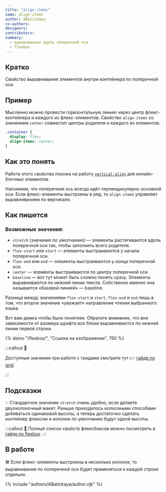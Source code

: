 ```yaml
---
title: "align-items"
name: align-items
author: ABatickaya
co-authors:
designers:
contributors:
summary:
  - выравнивание вдоль поперечной оси
  - flexbox
---
```


## Кратко

Свойство выравнивания элементов внутри контейнера по поперечной оси.

## Пример

Мысленно можно провести горизонтальную линию через центр флекс-контейнера и каждого из флекс-элементов. Свойство `align-items` со значением `center` совместит центры родителя и каждого из элементов.

```css
.container {
  display: flex;
  align-items: center;
}
```

## Как это понять

Работа этого свойства похожа на работу [`vertical-align`](/css/doka/vertical-align/) для инлайн-блочных элементов.

Напомним, что поперечная ось всегда идёт перпендикулярно основной оси. Если флекс-элементы выстроены в ряд, то `align-items` управляет выравниванием по вертикали.

## Как пишется

### Возможные значения:

- `stretch` (значение по умолчанию) — элементы растягиваются вдоль поперечной оси так, чтобы заполнить всего родителя.
- `flex-start` или `start` — элементы выстраиваются у начала поперечной оси.
- `flex-end` или `end` — элементы выстраиваются у конца поперечной оси.
- `center` — элементы выстраиваются по центру поперечной оси.
- `baseline` — вот тут может быть сложно понять сразу. Элементы выравниваются по нижней линии текста. Собственно именно она называется «базовой линией» — baseline.

Разница между значениями `flex-start` и `start`, `flex-end` и `end` лишь в том, что второе значение «уважает» направление чтения выбранного языка.

Вот вам демка чтобы было понятнее. Обратите внимание, что вне зависимости от размера шрифта все блоки выравниваются по нижней линии первой строки.

{% demo "/flexbox/", "Ссылка на изображении", 750 %}

:::callout 🥸

Доступные значения при работе с гридами смотрите тут 👉 [гайде по grid](/css/long/grid-guide/).

:::

## Подсказки

💡 Стандартное значение `stretch` очень удобно, если делаете двухколоночный макет. Раньше приходилось колхозными способами добиваться одинаковой высоты, а теперь достаточно сделать контейнер флексом и колонки по умолчанию будут одной высоты.

:::callout 📝
Полный список свойств флексбоксов можно посмотреть в [гайде по flexbox](/css/long/flexbox-guide/).
:::

## В работе

🛠 Если флекс-элементы выстроены в несколько колонок, то выравнивание по поперечной оси будет применяться к каждой строке отдельно.

{% include "authors/ABatickaya/author.njk" %}
